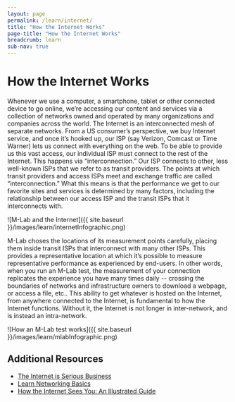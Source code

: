 ```yaml
---
layout: page
permalink: /learn/internet/
title: "How the Internet Works"
page-title: "How the Internet Works"
breadcrumb: learn
sub-nav: true
---
```


# How the Internet Works

Whenever we use a computer, a smartphone, tablet or other connected device to go online, we’re accessing our content and services via a collection of networks owned and operated by many organizations and companies across the world. The Internet is an interconnected mesh of separate networks. From a US consumer’s perspective, we buy Internet service, and once it’s hooked up, our ISP (say Verizon, Comcast or Time Warner) lets us connect with everything on the web. To be able to provide us this vast access, our individual ISP must connect to the rest of the Internet. This happens via “interconnection.” Our ISP connects to other, less well-known ISPs that we refer to as transit providers. The points at which transit providers and access ISPs meet and exchange traffic are called “interconnection.” What this means is that the performance we get to our favorite sites and services is determined by many factors, including the relationship between our access ISP and the transit ISPs that it interconnects with.

![M-Lab and the Internet]({{ site.baseurl }}/images/learn/internetInfographic.png)

M-Lab choses the locations of its measurement points carefully, placing them inside transit ISPs that interconnect with many other ISPs. This provides a representative location at which it’s possible to measure representative performance as experienced by end-users. In other words, when you run an M-Lab test, the measurement of your connection replicates the experience you have many times daily -- crossing the boundaries of networks and infrastructure owners to download a webpage, or access a file, etc.. This ability to get whatever is hosted on the Internet, from anywhere connected to the Internet, is fundamental to how the Internet functions. Without it, the Internet is not longer in inter-network, and is instead an intra-network.

![How an M-Lab test works]({{ site.baseurl }}/images/learn/mlabInfographic.png)

## Additional Resources

* [The Internet is Serious Business](http://welcometocup.org/Projects/UrbanInvestigations/TheInternetIsSeriousBusiness)
* [Learn Networking Basics](https://commotionwireless.net/docs/cck/networking/learn-networking-basics/)
* [How the Internet Sees You: An Illustrated Guide](https://www.youtube.com/watch?v=Oqd6S5av5eg)